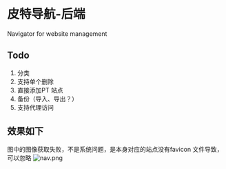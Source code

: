# 皮特导航-后端

Navigator for website management

## Todo

1. 分类
2. 支持单个删除
3. 直接添加PT 站点
4. 备份（导入、导出？）
5. 支持代理访问

## 效果如下
图中的图像获取失败，不是系统问题，是本身对应的站点没有favicon 文件导致，可以忽略
![nav.png](images/nav.png)